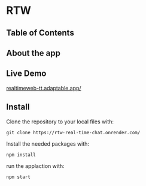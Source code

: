 # RTW 

## Table of Contents

## About the app

## Live Demo

[realtimeweb-tt.adaptable.app/](realtimeweb-tt.adaptable.app/)

## Install

Clone the repository to your local files with:

```
git clone https://rtw-real-time-chat.onrender.com/
```

Install the needed packages with:

```
npm install
```

run the applaction with:

```
npm start  
```